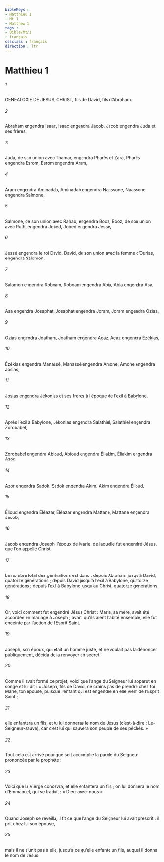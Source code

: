 ```yaml
---
bibleKeys : 
- Matthieu 1
- Mt 1
- Matthew 1
tags : 
- Bible/Mt/1
- français
cssclass : français
direction : ltr
---
```


# Matthieu 1

###### 1
GENEALOGIE DE JESUS, CHRIST,
fils de David, fils d’Abraham.
###### 2
Abraham engendra Isaac,
Isaac engendra Jacob,
Jacob engendra Juda et ses frères,
###### 3
Juda, de son union avec Thamar, engendra Pharès et Zara,
Pharès engendra Esrom,
Esrom engendra Aram,
###### 4
Aram engendra Aminadab,
Aminadab engendra Naassone,
Naassone engendra Salmone,
###### 5
Salmone, de son union avec Rahab, engendra Booz,
Booz, de son union avec Ruth, engendra Jobed,
Jobed engendra Jessé,
###### 6
Jessé engendra le roi David.
David, de son union avec la femme d’Ourias, engendra Salomon,
###### 7
Salomon engendra Roboam, Roboam engendra Abia,
Abia engendra Asa,
###### 8
Asa engendra Josaphat,
Josaphat engendra Joram,
Joram engendra Ozias,
###### 9
Ozias engendra Joatham,
Joatham engendra Acaz,
Acaz engendra Ézékias,
###### 10
Ézékias engendra Manassé,
Manassé engendra Amone,
Amone engendra Josias,
###### 11
Josias engendra Jékonias et ses frères à l’époque de l’exil à Babylone.
###### 12
Après l’exil à Babylone, Jékonias engendra Salathiel,
Salathiel engendra Zorobabel,
###### 13
Zorobabel engendra Abioud,
Abioud engendra Éliakim,
Éliakim engendra Azor,
###### 14
Azor engendra Sadok,
Sadok engendra Akim,
Akim engendra Élioud,
###### 15
Élioud engendra Éléazar,
Éléazar engendra Mattane,
Mattane engendra Jacob,
###### 16
Jacob engendra Joseph, l’époux de Marie,
de laquelle fut engendré Jésus,
que l’on appelle Christ.
###### 17
Le nombre total des générations est donc : depuis Abraham jusqu’à David, quatorze générations ; depuis David jusqu’à l’exil à Babylone, quatorze générations ; depuis l’exil à Babylone jusqu’au Christ, quatorze générations.
###### 18
Or, voici comment fut engendré Jésus Christ : Marie, sa mère, avait été accordée en mariage à Joseph ; avant qu’ils aient habité ensemble, elle fut enceinte par l’action de l’Esprit Saint.
###### 19
Joseph, son époux, qui était un homme juste, et ne voulait pas la dénoncer publiquement, décida de la renvoyer en secret.
###### 20
Comme il avait formé ce projet, voici que l’ange du Seigneur lui apparut en songe et lui dit : « Joseph, fils de David, ne crains pas de prendre chez toi Marie, ton épouse, puisque l’enfant qui est engendré en elle vient de l’Esprit Saint ;
###### 21
elle enfantera un fils, et tu lui donneras le nom de Jésus (c’est-à-dire : Le-Seigneur-sauve), car c’est lui qui sauvera son peuple de ses péchés. »
###### 22
Tout cela est arrivé pour que soit accomplie la parole du Seigneur prononcée par le prophète :
###### 23
Voici que la Vierge concevra,
et elle enfantera un fils ;
on lui donnera le nom d’Emmanuel,
qui se traduit : « Dieu-avec-nous »
###### 24
Quand Joseph se réveilla, il fit ce que l’ange du Seigneur lui avait prescrit : il prit chez lui son épouse,
###### 25
mais il ne s’unit pas à elle, jusqu’à ce qu’elle enfante un fils, auquel il donna le nom de Jésus.
